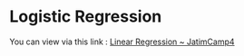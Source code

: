 # Logistic Regression

You can view via this link : [Linear Regression ~ JatimCamp4](https://github.com/arofiqimaulana/Data-Event/tree/master/Jatim%20Camp/JatimCamp-master)